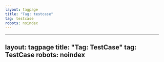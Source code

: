 ```yaml
---
layout: tagpage
title: "Tag: testcase"
tag: testcase
robots: noindex
---
```

---
layout: tagpage
title: "Tag: TestCase"
tag: TestCase
robots: noindex
---
